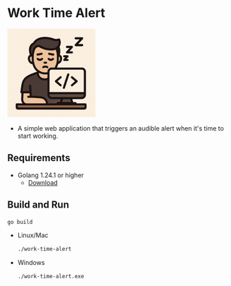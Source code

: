 # Work Time Alert

<img src="./public/logo.png" width="200" />

- A simple web application that triggers an audible alert when it's time to start working.

## Requirements

- Golang 1.24.1 or higher  
   - [Download](https://go.dev/dl/)

## Build and Run

```bash	
go build
```

- Linux/Mac
    ```bash	
    ./work-time-alert
    ```
- Windows
    ```bash
    ./work-time-alert.exe
    ```
